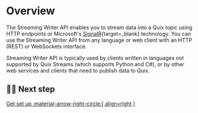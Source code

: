 # Overview

The Streaming Writer API enables you to stream data into a Quix topic using HTTP endpoints or Microsoft's [SignalR](https://learn.microsoft.com/en-us/aspnet/signalr/overview/getting-started/introduction-to-signalr){target=_blank} technology. You can use the Streaming Writer API from any language or web client with an HTTP (REST) or WebSockets interface. 

Streaming Writer API is typically used by clients written in languages not supported by Quix Streams (which supports Python and C#), or by other web services and clients that need to publish data to Quix. 

## 🏃‍♀️ Next step

[Get set up :material-arrow-right-circle:{ align=right }](setup.md)
